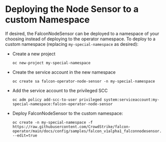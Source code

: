 # Deploying the Node Sensor to a custom Namespace

If desired, the FalconNodeSensor can be deployed to a namespace of your choosing instead of deploying to the operator namespace.
To deploy to a custom namespace (replacing `my-special-namespace` as desired):

- Create a new project
  ```
  oc new-project my-special-namespace
  ```

- Create the service account in the new namespace
  ```
  oc create sa falcon-operator-node-sensor -n my-special-namespace
  ```

- Add the service account to the privileged SCC
  ```
  oc adm policy add-scc-to-user privileged system:serviceaccount:my-special-namespace:falcon-operator-node-sensor
  ```

- Deploy FalconNodeSensor to the custom namespace:
  ```
  oc create -n my-special-namespace -f https://raw.githubusercontent.com/CrowdStrike/falcon-operator/main/docs/config/samples/falcon_v1alpha1_falconnodesensor.yaml --edit=true
  ```
